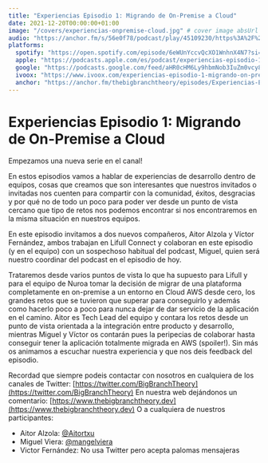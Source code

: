```yaml
---
title: "Experiencias Episodio 1: Migrando de On-Premise a Cloud"
date: 2021-12-20T00:00:00+01:00
image: "/covers/experiencias-onpremise-cloud.jpg" # cover image absUrl
audio: "https://anchor.fm/s/56e0f78/podcast/play/45109230/https%3A%2F%2Fd3ctxlq1ktw2nl.cloudfront.net%2Fstaging%2F2021-11-20%2F238691860-44100-2-3ff1e5d9cb1df.m4a"
platforms:
  spotify: "https://open.spotify.com/episode/6eWUnYccvQcXO1WnhnX4N7?si=62ff117b775e4882"
  apple: "https://podcasts.apple.com/es/podcast/experiencias-episodio-1-migrando-de-on-premise-a-cloud/id1511403790?i=1000545499024"
  google: "https://podcasts.google.com/feed/aHR0cHM6Ly9hbmNob3IuZm0vcy81NmUwZjc4L3BvZGNhc3QvcnNz/episode/MzBlYTQ4NjQtMjM5Yy00NGM3LTg0YjItMGFjNWY0MjhjM2Ew?sa=X&ved=0CAUQkfYCahcKEwiw8vX5mfL0AhUAAAAAHQAAAAAQAQ"
  ivoox: "https://www.ivoox.com/experiencias-episodio-1-migrando-on-premise-a-cloud-audios-mp3_rf_79834584_1.html"
  anchor: "https://anchor.fm/thebigbranchtheory/episodes/Experiencias-Episodio-1-Migrando-de-On-Premise-a-Cloud-e1bv4he"
---
```


# Experiencias Episodio 1: Migrando de On-Premise a Cloud

Empezamos una nueva serie en el canal!

En estos episodios vamos a hablar de experiencias de desarrollo dentro de equipos, cosas que creamos que son interesantes que nuestros invitados o invitadas nos cuenten para compartir con la comunidad, éxitos, desgracias y por qué no de todo un poco para poder ver desde un punto de vista cercano que tipo de retos nos podemos encontrar si nos encontraremos en la misma situación en nuestros equipos.

En este episodio invitamos a dos nuevos compañeros, Aitor Alzola y Víctor Fernández, ambos trabajan en Lifull Connect y colaboran en este episodio (y en el equipo) con un sospechoso habitual del podcast, Miguel, quien será nuestro coordinar del podcast en el episodio de hoy.

Trataremos desde varios puntos de vista lo que ha supuesto para Lifull y para el equipo de Nuroa tomar la decisión de migrar de una plataforma completamente en on-premise a un entorno en Cloud AWS desde cero, los grandes retos que se tuvieron que superar para conseguirlo y además como hacerlo poco a poco para nunca dejar de dar servicio de la aplicación en el camino. Aitor es Tech Lead del equipo y contara los retos desde un punto de vista orientada a la integración entre producto y desarrollo, mientras Miguel y Víctor os contarán pues la peripecias de colaborar hasta conseguir tener la aplicación totalmente migrada en AWS (spoiler!). Sin más os animamos a escuchar nuestra experiencia y que nos deis feedback del episodio.

Recordad que siempre podeis contactar con nosotros en cualquiera de los canales de Twitter: [https://twitter.com/BigBranchTheory](https://twitter.com/BigBranchTheory)
En nuestra web dejándonos un comentario: [https://www.thebigbranchtheory.dev](https://www.thebigbranchtheory.dev)
O a cualquiera de nuestros participantes:

- Aitor Alzola: [@Aitortxu](https://twitter.com/Aitortxu)
- Miguel Viera: [@mangelviera](https://twitter.com/mangelviera)
- Victor Fernández: No usa Twitter pero acepta palomas mensajeras